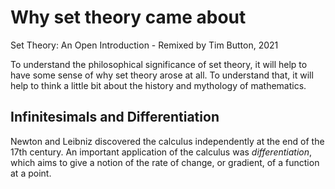 # Why set theory came about
Set Theory: An Open Introduction - Remixed by Tim Button, 2021

To understand the philosophical significance of set theory, it will help to have some sense of why set theory arose at all. To understand that, it will help to think a little bit about the history and mythology of mathematics.

## Infinitesimals and Differentiation

Newton and Leibniz discovered the calculus independently at the end of the 17th century. An important application of the calculus was *differentiation*, which aims to give a notion of the rate of change, or gradient, of a function at a point.
